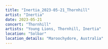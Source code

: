 ```yaml
---
title: "Inertia_2023-05-21_Thornhill"
artist: "Inertia"
date: 2023-05-21
concert: "Thornhill"
artists: "Young Lions, Thornhill, Inertia"
location: "Solbar"
location_details: "Maroochydore, Australia"
---
```

